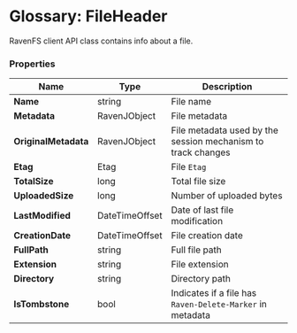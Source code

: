 # Glossary: FileHeader

RavenFS client API class contains info about a file.

### Properties

| Name | Type | Description |
| ------------- | ------------- | ----- |
| **Name** | string | File name |
| **Metadata** | RavenJObject | File metadata |
| **OriginalMetadata** | RavenJObject | File metadata used by the session mechanism to track changes |
| **Etag** | Etag | File `Etag` |
| **TotalSize** | long | Total file size |
| **UploadedSize** | long | Number of uploaded bytes |
| **LastModified** | DateTimeOffset | Date of last file modification |
| **CreationDate** | DateTimeOffset | File creation date |
| **FullPath** | string | Full file path |
| **Extension** | string | File extension |
| **Directory** | string | Directory path |
| **IsTombstone** | bool | Indicates if a file has `Raven-Delete-Marker` in metadata |
